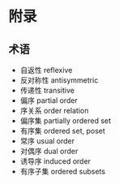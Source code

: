 # 附录

## 术语
  - 自返性 reflexive
  - 反对称性 antisymmetric
  - 传递性 transitive
  - 偏序 partial order
  - 序关系 order relation
  - 偏序集 partially ordered set
  - 有序集 ordered set, poset
  - 常序 usual order
  - 对偶序 dual order
  - 诱导序 induced order
  - 有序子集 ordered subsets
